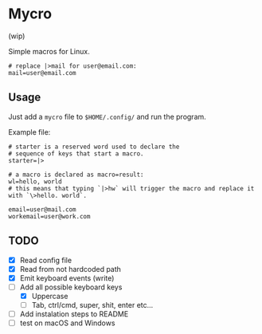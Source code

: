 # Mycro

(wip)

Simple macros for Linux.

```
# replace |>mail for user@email.com:
mail=user@email.com
```

## Usage

Just add a `mycro` file to `$HOME/.config/` and run the program.

Example file:

```
# starter is a reserved word used to declare the
# sequence of keys that start a macro.
starter=|>

# a macro is declared as macro=result:
wl=hello, world
# this means that typing `|>hw` will trigger the macro and replace it with `\>hello. world`.

email=user@mail.com
workemail=user@work.com
```

## TODO

- [x] Read config file
- [x] Read from not hardcoded path
- [x] Emit keyboard events (write)
- [ ] Add all possible keyboard keys
  - [x] Uppercase
  - [ ] Tab, ctrl/cmd, super, shit, enter etc...
- [ ] Add instalation steps to README
- [ ] test on macOS and Windows
